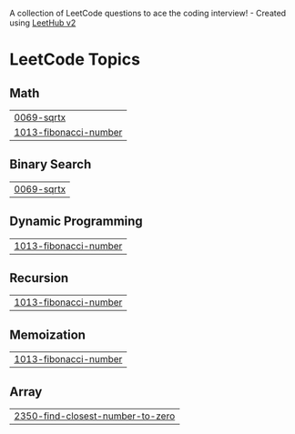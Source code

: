 A collection of LeetCode questions to ace the coding interview! - Created using [LeetHub v2](https://github.com/arunbhardwaj/LeetHub-2.0)
<!---LeetCode Topics Start-->
# LeetCode Topics
## Math
|  |
| ------- |
| [0069-sqrtx](https://github.com/AmanMunjewar/LeetCode_Problems/tree/master/0069-sqrtx) |
| [1013-fibonacci-number](https://github.com/AmanMunjewar/LeetCode_Problems/tree/master/1013-fibonacci-number) |
## Binary Search
|  |
| ------- |
| [0069-sqrtx](https://github.com/AmanMunjewar/LeetCode_Problems/tree/master/0069-sqrtx) |
## Dynamic Programming
|  |
| ------- |
| [1013-fibonacci-number](https://github.com/AmanMunjewar/LeetCode_Problems/tree/master/1013-fibonacci-number) |
## Recursion
|  |
| ------- |
| [1013-fibonacci-number](https://github.com/AmanMunjewar/LeetCode_Problems/tree/master/1013-fibonacci-number) |
## Memoization
|  |
| ------- |
| [1013-fibonacci-number](https://github.com/AmanMunjewar/LeetCode_Problems/tree/master/1013-fibonacci-number) |
## Array
|  |
| ------- |
| [2350-find-closest-number-to-zero](https://github.com/AmanMunjewar/LeetCode_Problems/tree/master/2350-find-closest-number-to-zero) |
<!---LeetCode Topics End-->